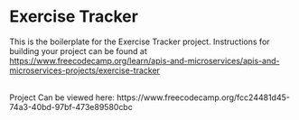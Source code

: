 # Exercise Tracker

This is the boilerplate for the Exercise Tracker project. Instructions for building your project can be found at https://www.freecodecamp.org/learn/apis-and-microservices/apis-and-microservices-projects/exercise-tracker

<br>
Project Can be viewed here: https://www.freecodecamp.org/fcc24481d45-74a3-40bd-97bf-473e89580cbc
